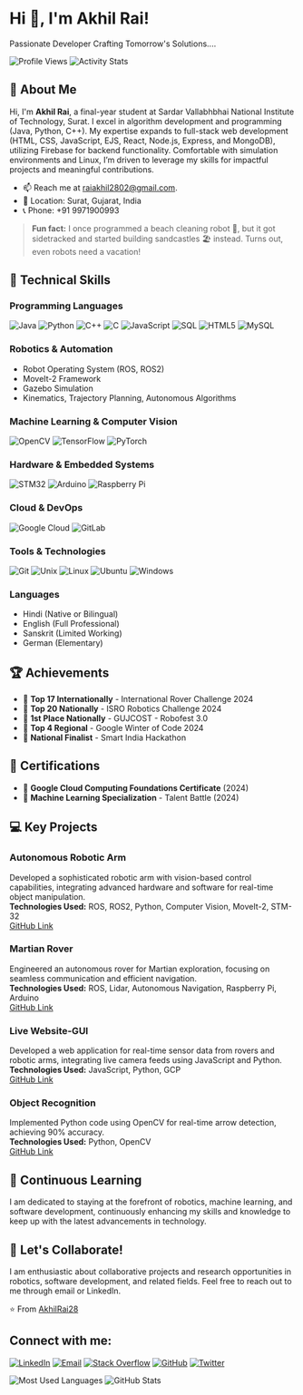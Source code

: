 # Hi 👋, I'm Akhil Rai!

Passionate Developer Crafting Tomorrow's Solutions....

![Profile Views](https://komarev.com/ghpvc/?username=AkhilRai28&style=flat-square&color=blue)
![Activity Stats](https://github-profile-summary-cards.vercel.app/api/cards/profile-details?username=AkhilRai28&theme=dark)

## 👋 About Me
Hi, I'm **Akhil Rai**, a final-year student at Sardar Vallabhbhai National Institute of Technology, Surat. I excel in algorithm development and programming (Java, Python, C++). My expertise expands to full-stack web development (HTML, CSS, JavaScript, EJS, React, Node.js, Express, and MongoDB), utilizing Firebase for backend functionality. Comfortable with simulation environments and Linux, I’m driven to leverage my skills for impactful projects and meaningful contributions.

- 📫 Reach me at [raiakhil2802@gmail.com](mailto:raiakhil2802@gmail.com).
- 📍 Location: Surat, Gujarat, India
- 📞 Phone: +91 9971900993

> **Fun fact:** I once programmed a beach cleaning robot 🤖, but it got sidetracked and started building sandcastles 🏖️ instead. Turns out, even robots need a vacation!

## 🔧 Technical Skills
### Programming Languages
![Java](https://img.shields.io/badge/-ED8B00?style=for-the-badge&logo=java&logoColor=white)
![Python](https://img.shields.io/badge/-3776AB?style=for-the-badge&logo=python&logoColor=white)
![C++](https://img.shields.io/badge/-00599C?style=for-the-badge&logo=c%2B%2B&logoColor=white)
![C](https://img.shields.io/badge/-A8B9CC?style=for-the-badge&logo=c&logoColor=white)
![JavaScript](https://img.shields.io/badge/-F7DF1E?style=for-the-badge&logo=javascript&logoColor=black)
![SQL](https://img.shields.io/badge/-4479A1?style=for-the-badge&logo=sql&logoColor=white)
![HTML5](https://img.shields.io/badge/-E34F26?style=for-the-badge&logo=html5&logoColor=white)
![MySQL](https://img.shields.io/badge/-4479A1?style=for-the-badge&logo=mysql&logoColor=white)

### Robotics & Automation
- Robot Operating System (ROS, ROS2)
- MoveIt-2 Framework
- Gazebo Simulation
- Kinematics, Trajectory Planning, Autonomous Algorithms

### Machine Learning & Computer Vision
![OpenCV](https://img.shields.io/badge/-5C3EE8?style=for-the-badge&logo=opencv&logoColor=white)
![TensorFlow](https://img.shields.io/badge/-FF6F00?style=for-the-badge&logo=tensorflow&logoColor=white)
![PyTorch](https://img.shields.io/badge/-EE4C2C?style=for-the-badge&logo=pytorch&logoColor=white)

### Hardware & Embedded Systems
![STM32](https://img.shields.io/badge/-03234B?style=for-the-badge&logo=stmicroelectronics&logoColor=white)
![Arduino](https://img.shields.io/badge/-00979D?style=for-the-badge&logo=arduino&logoColor=white)
![Raspberry Pi](https://img.shields.io/badge/-A22846?style=for-the-badge&logo=raspberry-pi&logoColor=white)

### Cloud & DevOps
![Google Cloud](https://img.shields.io/badge/-4285F4?style=for-the-badge&logo=google-cloud&logoColor=white)
![GitLab](https://img.shields.io/badge/-FC6D26?style=for-the-badge&logo=gitlab&logoColor=white)

### Tools & Technologies
![Git](https://img.shields.io/badge/-F05032?style=for-the-badge&logo=git&logoColor=white)
![Unix](https://img.shields.io/badge/-000000?style=for-the-badge&logo=unix&logoColor=white)
![Linux](https://img.shields.io/badge/-FCC624?style=for-the-badge&logo=linux&logoColor=black)
![Ubuntu](https://img.shields.io/badge/-E95420?style=for-the-badge&logo=ubuntu&logoColor=white)
![Windows](https://img.shields.io/badge/-0078D6?style=for-the-badge&logo=windows&logoColor=white)

### Languages
- Hindi (Native or Bilingual)
- English (Full Professional)
- Sanskrit (Limited Working)
- German (Elementary)

## 🏆 Achievements
- 🥇 **Top 17 Internationally** - International Rover Challenge 2024
- 🥈 **Top 20 Nationally** - ISRO Robotics Challenge 2024
- 🥉 **1st Place Nationally** - GUJCOST - Robofest 3.0
- 🌟 **Top 4 Regional** - Google Winter of Code 2024
- 🏅 **National Finalist** - Smart India Hackathon

## 📜 Certifications
- 📄 **Google Cloud Computing Foundations Certificate** (2024)
- 🧠 **Machine Learning Specialization** - Talent Battle (2024)

## 💻 Key Projects
### Autonomous Robotic Arm
Developed a sophisticated robotic arm with vision-based control capabilities, integrating advanced hardware and software for real-time object manipulation.  
**Technologies Used:** ROS, ROS2, Python, Computer Vision, MoveIt-2, STM-32  
[GitHub Link](https://github.com/AkhilRai28/Robotic-Arms)

### Martian Rover
Engineered an autonomous rover for Martian exploration, focusing on seamless communication and efficient navigation.  
**Technologies Used:** ROS, Lidar, Autonomous Navigation, Raspberry Pi, Arduino  
[GitHub Link](https://github.com/AkhilRai28/Mars-Rover)

### Live Website-GUI
Developed a web application for real-time sensor data from rovers and robotic arms, integrating live camera feeds using JavaScript and Python.  
**Technologies Used:** JavaScript, Python, GCP  
[GitHub Link](https://github.com/AkhilRai28/Web-GUI)

### Object Recognition
Implemented Python code using OpenCV for real-time arrow detection, achieving 90% accuracy.  
**Technologies Used:** Python, OpenCV  
[GitHub Link](https://github.com/AkhilRai28/Arrow-Detection)

## 🌱 Continuous Learning
I am dedicated to staying at the forefront of robotics, machine learning, and software development, continuously enhancing my skills and knowledge to keep up with the latest advancements in technology.

## 🤝 Let's Collaborate!
I am enthusiastic about collaborative projects and research opportunities in robotics, software development, and related fields. Feel free to reach out to me through email or LinkedIn.

⭐️ From [AkhilRai28](https://github.com/AkhilRai28)

## Connect with me:
[![LinkedIn](https://img.shields.io/badge/-0077B5?style=for-the-badge&logo=linkedin&logoColor=white)](https://www.linkedin.com/in/akhil-rai-10686928b/)
[![Email](https://img.shields.io/badge/-D14836?style=for-the-badge&logo=gmail&logoColor=white)](mailto:raiakhil2802@gmail.com)
[![Stack Overflow](https://img.shields.io/badge/-FE7A16?style=for-the-badge&logo=stack-overflow&logoColor=white)](https://stackoverflow.com/users/13894996/akhil-rai)
[![GitHub](https://img.shields.io/badge/-181717?style=for-the-badge&logo=github&logoColor=white)](https://github.com/AkhilRai28)
[![Twitter](https://img.shields.io/badge/-1DA1F2?style=for-the-badge&logo=twitter&logoColor=white)](https://twitter.com/AkhilRai28)

![Most Used Languages](https://github-readme-stats.vercel.app/api/top-langs/?username=AkhilRai28&layout=compact&theme=dark)
![GitHub Stats](https://github-readme-stats.vercel.app/api?username=AkhilRai28&show_icons=true&theme=dark)

